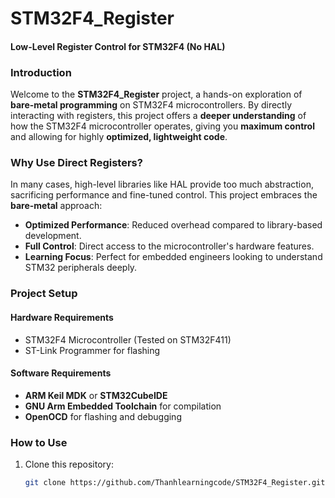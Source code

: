 # STM32F4_Register
#### **Low-Level Register Control for STM32F4 (No HAL)**

### Introduction
Welcome to the **STM32F4_Register** project, a hands-on exploration of **bare-metal programming** on STM32F4 microcontrollers. 
By directly interacting with registers, this project offers a **deeper understanding** of how the STM32F4 microcontroller operates, giving you **maximum control** and allowing for highly **optimized, lightweight code**.

### Why Use Direct Registers?
In many cases, high-level libraries like HAL provide too much abstraction, sacrificing performance and fine-tuned control. This project embraces the **bare-metal** approach:
- **Optimized Performance**: Reduced overhead compared to library-based development.
- **Full Control**: Direct access to the microcontroller's hardware features.
- **Learning Focus**: Perfect for embedded engineers looking to understand STM32 peripherals deeply.

### Project Setup
#### Hardware Requirements
- STM32F4 Microcontroller (Tested on STM32F411)
- ST-Link Programmer for flashing

#### Software Requirements
- **ARM Keil MDK** or **STM32CubeIDE**
- **GNU Arm Embedded Toolchain** for compilation
- **OpenOCD** for flashing and debugging

### How to Use
1. Clone this repository:
   ```bash
   git clone https://github.com/Thanhlearningcode/STM32F4_Register.git
